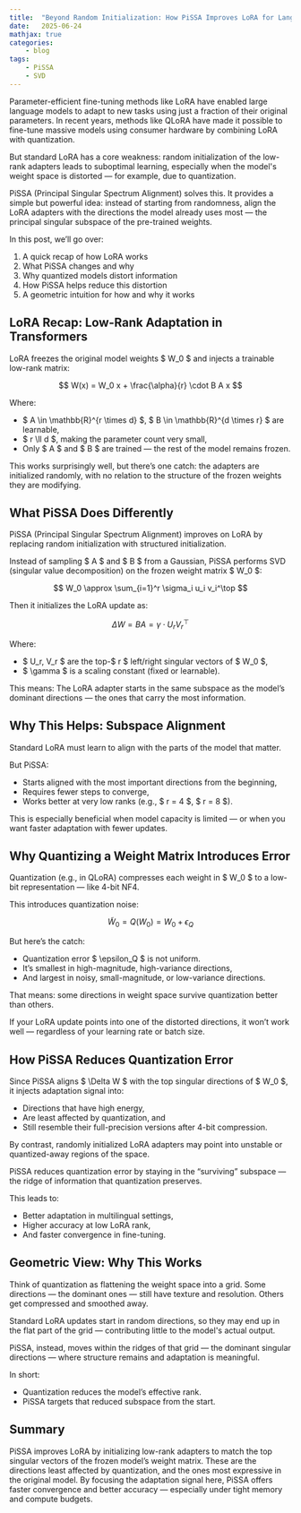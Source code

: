 ```yaml
---
title:  "Beyond Random Initialization: How PiSSA Improves LoRA for Language Model Adaptation"
date:   2025-06-24
mathjax: true
categories:
    - blog
tags: 
    - PiSSA
    - SVD
---
```


Parameter-efficient fine-tuning methods like LoRA have enabled large language models to adapt to new tasks using just a fraction of their original parameters. In recent years, methods like QLoRA have made it possible to fine-tune massive models using consumer hardware by combining LoRA with quantization.

But standard LoRA has a core weakness: random initialization of the low-rank adapters leads to suboptimal learning, especially when the model's weight space is distorted — for example, due to quantization.

PiSSA (Principal Singular Spectrum Alignment) solves this. It provides a simple but powerful idea: instead of starting from randomness, align the LoRA adapters with the directions the model already uses most — the principal singular subspace of the pre-trained weights.

In this post, we’ll go over:

1. A quick recap of how LoRA works  
2. What PiSSA changes and why  
3. Why quantized models distort information  
4. How PiSSA helps reduce this distortion  
5. A geometric intuition for how and why it works



## LoRA Recap: Low-Rank Adaptation in Transformers

LoRA freezes the original model weights $ W_0 $ and injects a trainable low-rank matrix:

$$
W(x) = W_0 x + \frac{\alpha}{r} \cdot B A x
$$

Where:
- $ A \in \mathbb{R}^{r \times d} $, $ B \in \mathbb{R}^{d \times r} $ are learnable,
- $ r \ll d $, making the parameter count very small,
- Only $ A $ and $ B $ are trained — the rest of the model remains frozen.

This works surprisingly well, but there’s one catch: the adapters are initialized randomly, with no relation to the structure of the frozen weights they are modifying.



## What PiSSA Does Differently

PiSSA (Principal Singular Spectrum Alignment) improves on LoRA by replacing random initialization with structured initialization.

Instead of sampling $ A $ and $ B $ from a Gaussian, PiSSA performs SVD (singular value decomposition) on the frozen weight matrix $ W_0 $:

$$
W_0 \approx \sum_{i=1}^r \sigma_i u_i v_i^\top
$$

Then it initializes the LoRA update as:

$$
\Delta W = B A = \gamma \cdot U_r V_r^\top
$$

Where:
- $ U_r, V_r $ are the top-$ r $ left/right singular vectors of $ W_0 $,
- $ \gamma $ is a scaling constant (fixed or learnable).

This means:
The LoRA adapter starts in the same subspace as the model’s dominant directions — the ones that carry the most information.

## Why This Helps: Subspace Alignment

Standard LoRA must learn to align with the parts of the model that matter.

But PiSSA:
- Starts aligned with the most important directions from the beginning,
- Requires fewer steps to converge,
- Works better at very low ranks (e.g., $ r = 4 $, $ r = 8 $).

This is especially beneficial when model capacity is limited — or when you want faster adaptation with fewer updates.

## Why Quantizing a Weight Matrix Introduces Error

Quantization (e.g., in QLoRA) compresses each weight in $ W_0 $ to a low-bit representation — like 4-bit NF4.

This introduces quantization noise:

$$
\widetilde{W}_0 = Q(W_0) = W_0 + \epsilon_Q
$$

But here’s the catch:
- Quantization error $ \epsilon_Q $ is not uniform.
- It’s smallest in high-magnitude, high-variance directions,
- And largest in noisy, small-magnitude, or low-variance directions.

That means: some directions in weight space survive quantization better than others.

If your LoRA update points into one of the distorted directions, it won’t work well — regardless of your learning rate or batch size.

## How PiSSA Reduces Quantization Error

Since PiSSA aligns $ \Delta W $ with the top singular directions of $ W_0 $, it injects adaptation signal into:

- Directions that have high energy,
- Are least affected by quantization, and
- Still resemble their full-precision versions after 4-bit compression.

By contrast, randomly initialized LoRA adapters may point into unstable or quantized-away regions of the space.

PiSSA reduces quantization error by staying in the “surviving” subspace — the ridge of information that quantization preserves.

This leads to:
- Better adaptation in multilingual settings,
- Higher accuracy at low LoRA rank,
- And faster convergence in fine-tuning.

## Geometric View: Why This Works

Think of quantization as flattening the weight space into a grid. Some directions — the dominant ones — still have texture and resolution. Others get compressed and smoothed away.

Standard LoRA updates start in random directions, so they may end up in the flat part of the grid — contributing little to the model's actual output.

PiSSA, instead, moves within the ridges of that grid — the dominant singular directions — where structure remains and adaptation is meaningful.

In short:
- Quantization reduces the model’s effective rank.
- PiSSA targets that reduced subspace from the start.

## Summary

PiSSA improves LoRA by initializing low-rank adapters to match the top singular vectors of the frozen model’s weight matrix. These are the directions least affected by quantization, and the ones most expressive in the original model. By focusing the adaptation signal here, PiSSA offers faster convergence and better accuracy — especially under tight memory and compute budgets.
